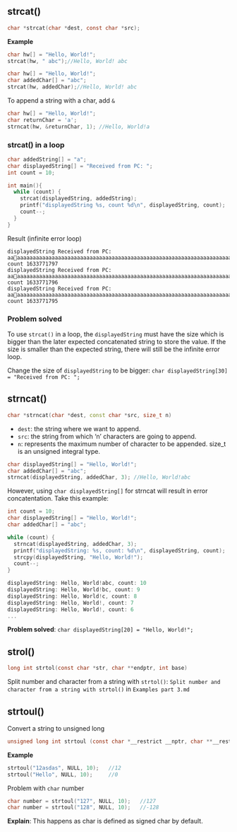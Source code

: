 ## strcat()

```c
char *strcat(char *dest, const char *src);
```
**Example**
```c
char hw[] = "Hello, World!";
strcat(hw, " abc");//Hello, World! abc
```
```c
char hw[] = "Hello, World!";
char addedChar[] = "abc";
strcat(hw, addedChar);//Hello, World! abc
```

To append a string with a char, add ``&``

```c
char hw[] = "Hello, World!";
char returnChar = 'a';
strncat(hw, &returnChar, 1); //Hello, World!a
```

### strcat() in a loop

```c
char addedString[] = "a";
char displayedString[] = "Received from PC: ";
int count = 10;

int main(){
  while (count) {
    strcat(displayedString, addedString);
    printf("displayedString %s, count %d\n", displayedString, count);
    count--;
  }
}
```

Result (infinite error loop)

```
displayedString Received from PC: aaaaaaaaaaaaaaaaaaaaaaaaaaaaaaaaaaaaaaaaaaaaaaaaaaaaaaaaaaaaaaaaaaaaaaaaaaaaaa, count 1633771797
displayedString Received from PC: aaaaaaaaaaaaaaaaaaaaaaaaaaaaaaaaaaaaaaaaaaaaaaaaaaaaaaaaaaaaaaaaaaaaaaaaaaaaaaa, count 1633771796
displayedString Received from PC: aaaaaaaaaaaaaaaaaaaaaaaaaaaaaaaaaaaaaaaaaaaaaaaaaaaaaaaaaaaaaaaaaaaaaaaaaaaaaaaa, count 1633771795
```

### Problem solved

To use ``strcat()`` in a loop, the ``displayedString`` must have the size which is bigger than the later expected concatenated string to store the value. If the size is smaller than the expected string, there will still be the infinite error loop.

Change the size of ``displayedString`` to be bigger: ``char displayedString[30] = "Received from PC: ";``

## strncat()

```cpp
char *strncat(char *dest, const char *src, size_t n)
```

* ``dest``: the string where we want to append.
* ``src``: the string from which ‘n’ characters are going to append.
* ``n``: represents the maximum number of character to be appended. size_t is an unsigned integral type.

```c
char displayedString[] = "Hello, World!";
char addedChar[] = "abc";
strncat(displayedString, addedChar, 3); //Hello, World!abc   
```

However, using ``char displayedString[]`` for strncat will result in error concatentation. Take this example: 

```c
int count = 10;
char displayedString[] = "Hello, World!";
char addedChar[] = "abc";

while (count) {
  strncat(displayedString, addedChar, 3);
  printf("displayedString: %s, count: %d\n", displayedString, count);
  strcpy(displayedString, "Hello, World!");
  count--;
}
```
```c
displayedString: Hello, World!abc, count: 10
displayedString: Hello, World!bc, count: 9
displayedString: Hello, World!c, count: 8
displayedString: Hello, World!, count: 7
displayedString: Hello, World!, count: 6
...
```
**Problem solved**: ``char displayedString[20] = "Hello, World!";``

## strol()

```c
long int strtol(const char *str, char **endptr, int base)
```

Split number and character from a string with ``strtol()``: ``Split number and character from a string with strtol()`` in ``Examples part 3.md``

## strtoul()

Convert a string to unsigned long

```c
unsigned long int strtoul (const char *__restrict __nptr, char **__restrict __endptr, int __base)
```
**Example**
```c
strtoul("12asdas", NULL, 10);   //12
strtoul("Hello", NULL, 10);     //0
```
Problem with ``char`` number
```c
char number = strtoul("127", NULL, 10);   //127
char number = strtoul("128", NULL, 10);   //-128
```

**Explain**: This happens as char is defined as signed char by default. 